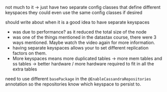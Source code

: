 not much to it -> just have two separate config classes that define different keyspaces
they could even use the same config classes if desired

should write about when it is a good idea to have separate keyspaces
- was due to performance? as it reduced the total size of the node
- was one of the things mentioned in the datastax course, there were 3 ways mentioned. Maybe watch the video again for more information.
- having separate keyspaces allows your to set different replication factors on them.
- More keyspaces means more duplicated tables -> more mem tables and ss tables -> better hardware / more hardware required to fit in all the extra tables

need to use different `basePackage` in the `@EnableCassandraRepositories` annotation so the repositories know which keyspace to persist to.